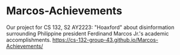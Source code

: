 # Marcos-Achievements

Our project for CS 132, S2 AY2223: "Hoaxford" about disinformation surrounding Philippine president Ferdinand Marcos Jr.'s academic accomplishments.
https://cs-132-group-43.github.io/Marcos-Achievements/
